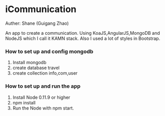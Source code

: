 iCommunication
==============
Auther: Shane (Guigang Zhao)


An app to create a communication. Using KoaJS,AngularJS,MongoDB and NodeJS which I call it KAMN stack.
Also I used a lot of styles in Bootstrap.

<h3>How to set up and config mongodb</h3>

1. Install mongodb
2. create database travel
3. create collection info,com,user

<h3>How to set up and run the app</h3>

1. Install Node 0.11.9 or higher
2. npm install 
3. Run the Node with npm start.



